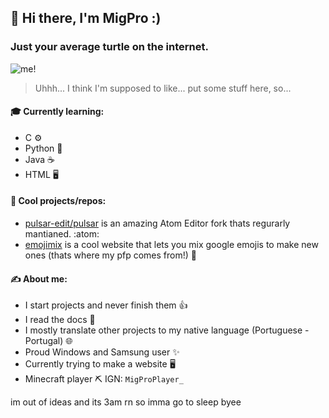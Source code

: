 ## 👋 Hi there, I'm **MigPro** :)
### Just your average turtle on the internet.

![me!](https://www.gstatic.com/android/keyboard/emojikitchen/20201001/u1f60e/u1f60e_u1f422.png)

> Uhhh... I think I'm supposed to like... put some stuff here, so...

#### 🎓 Currently learning:
  - C ⚙️
  - Python 🐍
  - Java ☕
  - HTML 🖥️

#### 🚀 Cool projects/repos:
  - [pulsar-edit/pulsar](https://github.com/pulsar-edit/pulsar) is an amazing Atom Editor fork thats regurarly mantianed. :atom:
  - [emojimix](https://emoji.mx/) is a cool website that lets you mix google emojis to make new ones (thats where my pfp comes from!) 🐢

#### ✍️ About me:
  - I start projects and never finish them 👍
  - I read the docs 💪
  - I mostly translate other projects to my native language (Portuguese - Portugal) 🌐
  - Proud Windows and Samsung user ✨
  - Currently trying to make a website 🖥️
  - Minecraft player ⛏️ IGN: `MigProPlayer_`

im out of ideas and its 3am rn so imma go to sleep byee

<!--
**MigProPlayer/MigProPlayer** is a ✨ _special_ ✨ repository because its `README.md` (this file) appears on your GitHub profile.

Here are some ideas to get you started:

- 🔭 I’m currently working on ...
- 🌱 I’m currently learning ...
- 👯 I’m looking to collaborate on ...
- 🤔 I’m looking for help with ...
- 💬 Ask me about ...
- 📫 How to reach me: ...
- 😄 Pronouns: ...
- ⚡ Fun fact: ...
-->
